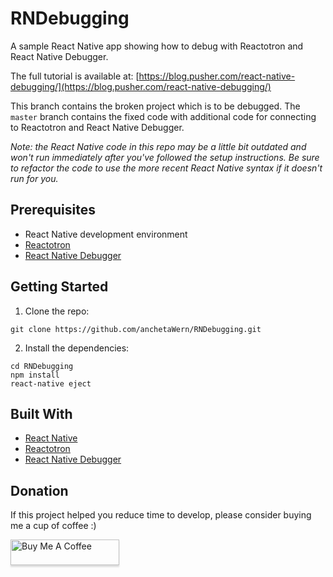 # RNDebugging

A sample React Native app showing how to debug with Reactotron and React Native Debugger.

The full tutorial is available at: [https://blog.pusher.com/react-native-debugging/](https://blog.pusher.com/react-native-debugging/)

This branch contains the broken project which is to be debugged. The `master` branch contains the fixed code with additional code for connecting 
to Reactotron and React Native Debugger.

_Note: the React Native code in this repo may be a little bit outdated and won't run immediately after you've followed the setup instructions. Be sure to refactor the code to use the more recent React Native syntax if it doesn't run for you._

## Prerequisites

-   React Native development environment
-   [Reactotron](https://github.com/infinitered/reactotron)
-   [React Native Debugger](https://github.com/jhen0409/react-native-debugger)

## Getting Started

1.  Clone the repo:

```
git clone https://github.com/anchetaWern/RNDebugging.git
```

2.  Install the dependencies:

```
cd RNDebugging
npm install
react-native eject
```

## Built With

-   [React Native](https://facebook.github.io/react-native/)
-   [Reactotron](https://github.com/infinitered/reactotron)
-   [React Native Debugger](https://github.com/jhen0409/react-native-debugger)

## Donation

If this project helped you reduce time to develop, please consider buying me a cup of coffee :)

<a href="https://www.buymeacoffee.com/wernancheta" target="_blank"><img src="https://www.buymeacoffee.com/assets/img/custom_images/orange_img.png" alt="Buy Me A Coffee" style="height: 41px !important;width: 174px !important;box-shadow: 0px 3px 2px 0px rgba(190, 190, 190, 0.5) !important;-webkit-box-shadow: 0px 3px 2px 0px rgba(190, 190, 190, 0.5) !important;" ></a>
